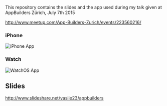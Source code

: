 This repository contains the slides and the app used during my talk given at AppBuilders Zürich, July 7th 2015

http://www.meetup.com/App-Builders-Zurich/events/223560216/

### iPhone
![iPhone App](https://api.monosnap.com/rpc/file/download?id=UEr3F8mjlOvt2536FfCWxumx0VdiJS)

### Watch
![WatchOS App](https://api.monosnap.com/rpc/file/download?id=5aAIckj6S0yWtgA21TI0RUqoReh1QQ)

## Slides

http://www.slideshare.net/vasile23/appbuilders
